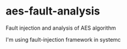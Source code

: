 # aes-fault-analysis
Fault injection and analysis of AES algorithm

I'm using fault-injection framework in systemc
